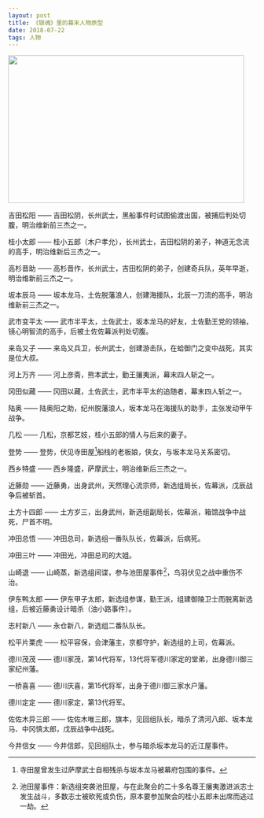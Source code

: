 ```yaml
---
layout: post
title: 《银魂》里的幕末人物原型
date: 2018-07-22
tags: 人物
---
```

<a href="https://i.imgur.com/KetsLAp.png" data-lightbox="katsuma" data-title="坂本辰马">
    <img src="https://i.imgur.com/KetsLAp.png" width="480px" height="300px">
</a>

吉田松阳 —— 吉田松阴，长州武士，黑船事件时试图偷渡出国，被捕后判处切腹，明治维新前三杰之一。

桂小太郎 —— 桂小五郎（木户孝允），长州武士，吉田松阴的弟子，神道无念流的高手，明治维新后三杰之一。

高杉晋助 —— 高杉晋作，长州武士，吉田松阴的弟子，创建奇兵队，英年早逝，明治维新前三杰之一。

坂本辰马 —— 坂本龙马，土佐脱藩浪人，创建海援队，北辰一刀流的高手，明治维新前三杰之一。

武市变平太 —— 武市半平太，土佐武士，坂本龙马的好友，土佐勤王党的领袖，镜心明智流的高手，后被土佐佐幕派判处切腹。

来岛又子 —— 来岛又兵卫，长州武士，创建游击队，在蛤御门之变中战死，其实是位大叔。

河上万齐 —— 河上彦斋，熊本武士，勤王攘夷派，幕末四人斩之一。

冈田似藏 —— 冈田以藏，土佐武士，武市半平太的追随者，幕末四人斩之一。

陆奥 —— 陆奥阳之助，纪州脱藩浪人，坂本龙马在海援队的助手，主张发动甲午战争。

几松 —— 几松，京都艺妓，桂小五郎的情人与后来的妻子。

登势 —— 登势，伏见寺田屋[^1]船栈的老板娘，侠女，与坂本龙马关系密切。

西乡特盛 —— 西乡隆盛，萨摩武士，明治维新后三杰之一。

近藤勋 —— 近藤勇，出身武州，天然理心流宗师，新选组局长，佐幕派，戊辰战争后被斩首。

土方十四郎 —— 土方岁三，出身武州，新选组副局长，佐幕派，箱馆战争中战死，尸首不明。

冲田总悟 —— 冲田总司，新选组一番队队长，佐幕派，后病死。

冲田三叶 —— 冲田光，冲田总司的大姐。

山崎退 —— 山崎蒸，新选组间谍，参与池田屋事件[^2]，鸟羽伏见之战中重伤不治。

伊东鸭太郎 —— 伊东甲子太郎，新选组参谋，勤王派，组建御陵卫士而脱离新选组，后被近藤勇设计暗杀（油小路事件）。

志村新八 —— 永仓新八，新选组二番队队长。

松平片栗虎 —— 松平容保，会津藩主，京都守护，新选组的上司，佐幕派。

德川茂茂 —— 德川家茂，第14代将军，13代将军德川家定的堂弟，出身德川御三家纪州藩。

一桥喜喜 —— 德川庆喜，第15代将军，出身于德川御三家水户藩。

德川定定 —— 德川家定，第13代将军。

佐佐木异三郎 —— 佐佐木唯三郎，旗本，见回组队长，暗杀了清河八郎、坂本龙马、中冈慎太郎，戊辰战争中战死。

今井信女 —— 今井信郎，见回组队士，参与暗杀坂本龙马的近江屋事件。


[^1]: 寺田屋曾发生过萨摩武士自相残杀与坂本龙马被幕府包围的事件。
[^2]: 池田屋事件：新选组突袭池田屋，与在此聚会的二十多名尊王攘夷激进派志士发生战斗，多数志士被砍死或负伤，原本要参加聚会的桂小五郎未出席而逃过一劫。